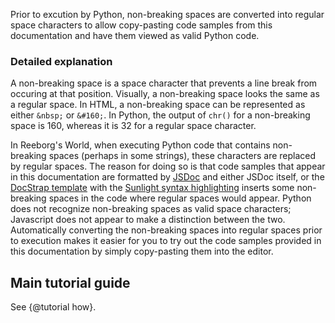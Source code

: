 Prior to excution by Python, non-breaking spaces are converted into regular space characters
to allow copy-pasting code samples from this documentation and have them
viewed as valid Python code.

### Detailed explanation

A non-breaking space is a space character that prevents a line break from
occuring at that position. Visually, a non-breaking space looks the same
as a regular space. In HTML, a non-breaking space can be represented as
either `&nbsp;` or `&#160;`. In Python, the output of `chr()` for a
non-breaking space is 160, whereas it is 32 for a regular space character.

In Reeborg's World, when executing Python code that contains non-breaking spaces
(perhaps in some strings), these characters are replaced by regular spaces.
The reason for doing so is that code samples that appear in this
documentation are formatted by [JSDoc](http://usejsdoc.org/) and either
JSDoc itself, or the [DocStrap template](https://github.com/docstrap/docstrap)
with the [Sunlight syntax highlighting](http://sunlightjs.com/)
inserts some non-breaking spaces in the code where regular spaces would appear.
Python does not recognize non-breaking spaces as valid space characters;
Javascript does not appear to make a distinction between the two.
Automatically converting the non-breaking spaces into regular spaces prior to
execution makes it easier for you to try out the code samples provided in this
documentation by simply copy-pasting them into the editor.

## Main tutorial guide

See {@tutorial how}.